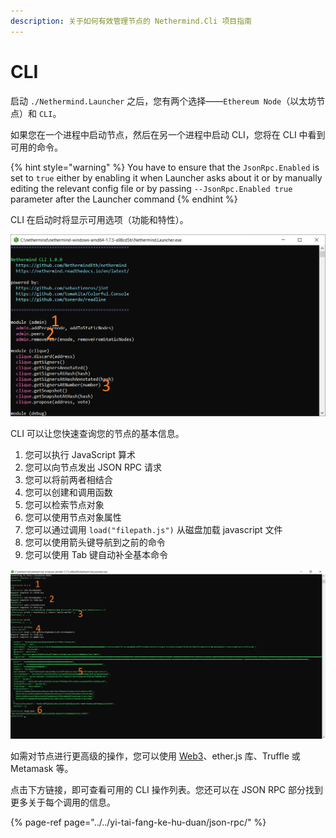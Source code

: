 ```yaml
---
description: 关于如何有效管理节点的 Nethermind.Cli 项目指南
---
```


# CLI

启动 `./Nethermind.Launcher` 之后，您有两个选择——`Ethereum Node`（以太坊节点）和 `CLI`。

如果您在一个进程中启动节点，然后在另一个进程中启动 CLI，您将在 CLI 中看到可用的命令。

{% hint style="warning" %}
You have to ensure that the `JsonRpc.Enabled` is set to `true` either by enabling it when Launcher asks about it or by manually editing the relevant config file or by passing `--JsonRpc.Enabled true` parameter after the Launcher command
{% endhint %}

CLI 在启动时将显示可用选项（功能和特性）。

![Nethermind.Cli &#x89C6;&#x56FE;](../../.gitbook/assets/image%20%286%29.png)

CLI 可以让您快速查询您的节点的基本信息。

1. 您可以执行 JavaScript 算术
2. 您可以向节点发出 JSON RPC 请求
3. 您可以将前两者相结合
4. 您可以创建和调用函数
5. 您可以检索节点对象
6. 您可以使用节点对象属性
7. 您可以通过调用 `load("filepath.js")` 从磁盘加载 javascript 文件
8. 您可以使用箭头键导航到之前的命令
9. 您可以使用 Tab 键自动补全基本命令

![Nethermind.Cli &#x64CD;&#x4F5C;](../../.gitbook/assets/image%20%2815%29.png)

如需对节点进行更高级的操作，您可以使用 [Web3](https://nethermind.readthedocs.io/en/latest/web3.html)、ether.js 库、Truffle 或 Metamask 等。

点击下方链接，即可查看可用的 CLI 操作列表。您还可以在 JSON RPC 部分找到更多关于每个调用的信息。

{% page-ref page="../../yi-tai-fang-ke-hu-duan/json-rpc/" %}

